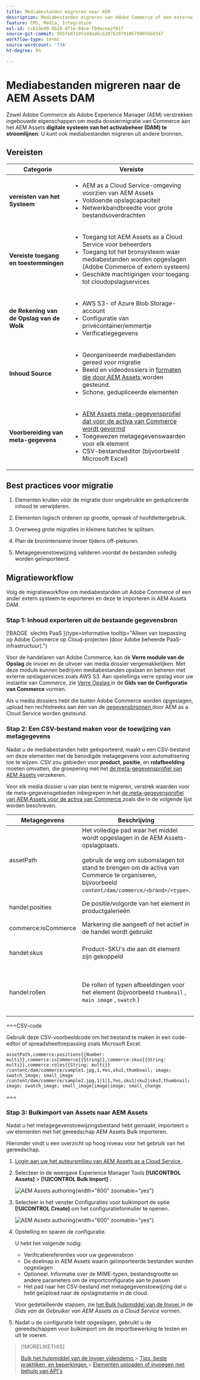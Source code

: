 ```yaml
---
title: Mediabestanden migreren naar AEM
description: Mediabestanden migreren van Adobe Commerce of een externe bron naar de AEM Assets DAM.
feature: CMS, Media, Integration
exl-id: ccb13e90-8b18-4f1e-94ce-f0dacea2f617
source-git-commit: 995fb071953ddad6cb2076207910679905bb0347
workflow-type: tm+mt
source-wordcount: '734'
ht-degree: 0%

---
```


# Mediabestanden migreren naar de AEM Assets DAM

Zowel Adobe Commerce als Adobe Experience Manager (AEM) verstrekken ingebouwde eigenschappen om media dossiermigratie van Commerce aan het AEM Assets **digitale systeem van het activabeheer (DAM) te stroomlijnen**. U kunt ook mediabestanden migreren uit andere bronnen.

## Vereisten

| Categorie | Vereiste |
|----------|-------------|
| **vereisten van het Systeem** | <ul><li>AEM as a Cloud Service-omgeving voorzien van AEM Assets</li><li>Voldoende opslagcapaciteit</li><li>Netwerkbandbreedte voor grote bestandsoverdrachten</li></ul> |
| **Vereiste toegang en toestemmingen** | <ul><li>Toegang tot AEM Assets as a Cloud Service voor beheerders</li><li>Toegang tot het bronsysteem waar mediabestanden worden opgeslagen (Adobe Commerce of extern systeem)</li><li>Geschikte machtigingen voor toegang tot cloudopslagservices</li></ul> |
| **de Rekening van de Opslag van de Wolk** | <ul><li>AWS S3- of Azure Blob Storage-account</li><li>Configuratie van privécontainer/emmertje</li><li>Verificatiegegevens</li></ul> |
| **Inhoud Source** | <ul><li>Georganiseerde mediabestanden gereed voor migratie</li><li>Beeld en videodossiers in <a href="https://experienceleague.adobe.com/en/docs/experience-manager-cloud-service/content/assets/file-format-support#image-formats"> formaten die door AEM Assets </a> worden gesteund.</li><li>Schone, gedupliceerde elementen</li></li> |
| **Voorbereiding van meta-gegevens** | <ul><li><a href="https://experienceleague.adobe.com/en/docs/commerce-admin/content-design/aem-asset-management/getting-started/aem-assets-configure-aem"> AEM Assets meta-gegevensprofiel dat voor de activa van Commerce wordt gevormd </a></li><li>Toegewezen metagegevenswaarden voor elk element</li><li>CSV-bestandseditor (bijvoorbeeld Microsoft Excel)</li></ul> |

## Best practices voor migratie

1. Elementen krullen vóór de migratie door ongebruikte en gedupliceerde inhoud te verwijderen.

1. Elementen logisch ordenen op grootte, opmaak of hoofdlettergebruik.

1. Overweeg grote migraties in kleinere batches te splitsen.

1. Plan de bronintensieve invoer tijdens off-piekuren.

1. Metagegevenstoewijzing valideren voordat de bestanden volledig worden geïmporteerd.

## Migratieworkflow

Volg de migratieworkflow om mediabestanden uit Adobe Commerce of een ander extern systeem te exporteren en deze te importeren in AEM Assets DAM.

### Stap 1: Inhoud exporteren uit de bestaande gegevensbron

[!BADGE &#x200B; slechts PaaS &#x200B;]{type=Informative tooltip="Alleen van toepassing op Adobe Commerce op Cloud-projecten (door Adobe beheerde PaaS-infrastructuur)."}

Voor de handelaren van Adobe Commerce, kan de **Verre module van de Opslag** de invoer en de uitvoer van media dossier vergemakkelijken. Met deze module kunnen bedrijven mediabestanden opslaan en beheren met externe opslagservices zoals AWS S3. Aan opstellings verre opslag voor uw instantie van Commerce, zie [ Verre Opslag ](https://experienceleague.adobe.com/en/docs/commerce-operations/configuration-guide/storage/remote-storage/remote-storage-aws-s3) in de **Gids van de Configuratie van Commerce** vormen.

Als u media dossiers hebt die buiten Adobe Commerce worden opgeslagen, upload hen rechtstreeks aan één van de [ gegevensbronnen ](https://experienceleague.adobe.com/en/docs/experience-manager-cloud-service/content/assets/assets-view/bulk-import-assets-view#prerequisites) door AEM as a Cloud Service worden gesteund.

### Stap 2: Een CSV-bestand maken voor de toewijzing van metagegevens

Nadat u de mediabestanden hebt geëxporteerd, maakt u een CSV-bestand om deze elementen met de benodigde metagegevens voor automatisering toe te wijzen. CSV zou gebieden voor **product**, **positie**, en **rolafbeelding** moeten omvatten, die groepering met het [ de meta-gegevensprofiel van AEM Assets ](configure-aem.md#configure-a-metadata-profile) verzekeren.

Voor elk media dossier u van plan bent te migreren, verstrek waarden voor de meta-gegevensgebieden inbegrepen in het [ de meta-gegevensprofiel van AEM Assets voor de activa van Commerce ](configure-aem.md) zoals die in de volgende lijst worden beschreven.

| Metagegevens | Beschrijving | Waarde |
|-------|-------------|--------|
| assetPath | Het volledige pad waar het middel wordt opgeslagen in de AEM Assets-opslagplaats.<br><br> gebruik de weg om subomslagen tot stand te brengen om de activa van Commerce te organiseren, bijvoorbeeld `content/dam/commerce/<brand>/<type>`. | `/content/dam/commerce/<sub-folder>/..<filename>` |
| handel:posities | De positie/volgorde van het element in productgalerieën | Meerdere numerieke waarden, gescheiden door pipe (zie CSV-bestand) |
| commerce:isCommerce | Markering die aangeeft of het actief in de handel wordt gebruikt | `Yes` |
| handel:skus | Product-SKU&#39;s die aan dit element zijn gekoppeld | Meerdere tekenreekswaarden, gescheiden door pipe (zie CSV-bestand) |
| handel:rollen | De rollen of typen afbeeldingen voor het element (bijvoorbeeld `thumbnail` , `main image` , `swatch` ) | Meerdere waarden, gescheiden door puntkomma&#39;s (bijvoorbeeld &quot;miniatuur; afbeelding; staal_afbeelding; small_image&quot;) |

+++CSV-code

Gebruik deze CSV-voorbeeldcode om het bestand te maken in een code-editor of spreadsheettoepassing zoals Microsoft Excel.

```csv
assetPath,commerce:positions{{Number: multi}},commerce:isCommerce{{String}},commerce:skus{{String: multi}},commerce:roles{{String: multi}}
/content/dam/commerce/sample1.jpg,1,Yes,sku1,thumbnail; image; swatch_image; small_image
/content/dam/commerce/sample2.jpg,1|1|1,Yes,sku1|sku2|sku3,thumbnail; image; swatch_image; small_image|image|image; small_change
```

+++

### Stap 3: Bulkimport van Assets naar AEM Assets

Nadat u het metagegevenstoewijzingsbestand hebt gemaakt, importeert u uw elementen met het gereedschap AEM Assets Bulk importeren.

Hieronder vindt u een overzicht op hoog niveau voor het gebruik van het gereedschap.

1. [ Login aan uw het auteursmilieu van AEM Assets as a Cloud Service ](https://experienceleague.adobe.com/en/docs/experience-manager-cloud-service/content/onboarding/journey/aem-users#login-aem).

1. Selecteer in de weergave Experience Manager Tools **[!UICONTROL Assets]** > **[!UICONTROL Bulk Import]** .

   ![ AEM Assets authoring ](../assets/aem-assets-bulk-import-selection.png){width="600" zoomable="yes"}

1. Selecteer in het venster Configuraties voor bulkimport de optie **[!UICONTROL Create]** om het configuratieformulier te openen.

   ![ AEM Assets authoring ](../assets/aem-assets-bulk-import-configuration.png){width="600" zoomable="yes"}

1. Opstelling en sparen de configuratie.

   U hebt het volgende nodig:

   * Verificatiereferenties voor uw gegevensbron
   * De doelmap in AEM Assets waarin geïmporteerde bestanden worden opgeslagen
   * Optioneel. Informatie over de MIME-typen, bestandsgrootte en andere parameters om de importconfiguratie aan te passen
   * Het pad naar het CSV-bestand met metagegevenstoewijzing dat u hebt geüpload naar de opslaginstantie in de cloud.

   Voor gedetailleerde stappen, zie [ het Bulk hulpmiddel van de Invoer ](https://experienceleague.adobe.com/en/docs/experience-manager-cloud-service/content/assets/manage/add-assets#configure-bulk-ingestor-tool) in de *Gids van de Gebruiker van AEM Assets as a Cloud Service* vormen.

1. Nadat u de configuratie hebt opgeslagen, gebruikt u de gereedschappen voor bulkimport om de importbewerking te testen en uit te voeren.

>[!MORELIKETHIS]
>
> [ Bulk het hulpmiddel van de Invoer videodemo ](https://experienceleague.adobe.com/en/docs/experience-manager-cloud-service/content/assets/manage/add-assets#asset-bulk-ingestor)
> &#x200B;> [Tips, beste praktijken, en beperkingen ](https://experienceleague.adobe.com/en/docs/experience-manager-cloud-service/content/assets/manage/add-assets#tips-limitations)
> &#x200B;> [Elementen uploaden of invoegen met behulp van API&#39;s ](https://experienceleague.adobe.com/en/docs/experience-manager-cloud-service/content/assets/admin/developer-reference-material-apis#asset-upload)
